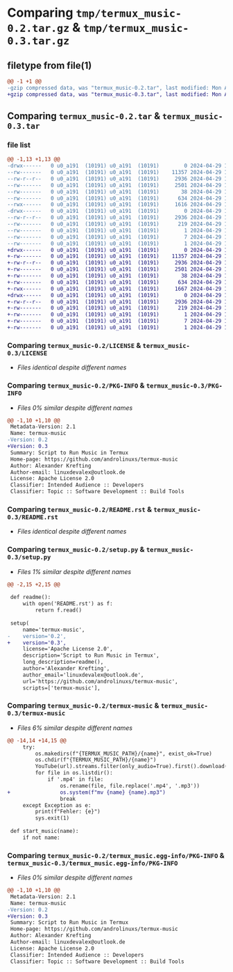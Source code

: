 # Comparing `tmp/termux_music-0.2.tar.gz` & `tmp/termux_music-0.3.tar.gz`

## filetype from file(1)

```diff
@@ -1 +1 @@
-gzip compressed data, was "termux_music-0.2.tar", last modified: Mon Apr 29 14:32:43 2024, max compression
+gzip compressed data, was "termux_music-0.3.tar", last modified: Mon Apr 29 14:36:58 2024, max compression
```

## Comparing `termux_music-0.2.tar` & `termux_music-0.3.tar`

### file list

```diff
@@ -1,13 +1,13 @@
-drwx------   0 u0_a191  (10191) u0_a191  (10191)        0 2024-04-29 14:32:42.994145 termux_music-0.2/
--rw-------   0 u0_a191  (10191) u0_a191  (10191)    11357 2024-04-29 14:13:34.000000 termux_music-0.2/LICENSE
--rw-r--r--   0 u0_a191  (10191) u0_a191  (10191)     2936 2024-04-29 14:32:42.990812 termux_music-0.2/PKG-INFO
--rw-------   0 u0_a191  (10191) u0_a191  (10191)     2501 2024-04-29 14:13:34.000000 termux_music-0.2/README.rst
--rw-------   0 u0_a191  (10191) u0_a191  (10191)       38 2024-04-29 14:32:42.994145 termux_music-0.2/setup.cfg
--rw-------   0 u0_a191  (10191) u0_a191  (10191)      634 2024-04-29 14:32:14.000000 termux_music-0.2/setup.py
--rwx------   0 u0_a191  (10191) u0_a191  (10191)     1616 2024-04-29 14:32:05.000000 termux_music-0.2/termux-music
-drwx------   0 u0_a191  (10191) u0_a191  (10191)        0 2024-04-29 14:32:42.990812 termux_music-0.2/termux_music.egg-info/
--rw-r--r--   0 u0_a191  (10191) u0_a191  (10191)     2936 2024-04-29 14:32:42.000000 termux_music-0.2/termux_music.egg-info/PKG-INFO
--rw-------   0 u0_a191  (10191) u0_a191  (10191)      219 2024-04-29 14:32:42.000000 termux_music-0.2/termux_music.egg-info/SOURCES.txt
--rw-------   0 u0_a191  (10191) u0_a191  (10191)        1 2024-04-29 14:32:42.000000 termux_music-0.2/termux_music.egg-info/dependency_links.txt
--rw-------   0 u0_a191  (10191) u0_a191  (10191)        7 2024-04-29 14:32:42.000000 termux_music-0.2/termux_music.egg-info/requires.txt
--rw-------   0 u0_a191  (10191) u0_a191  (10191)        1 2024-04-29 14:32:42.000000 termux_music-0.2/termux_music.egg-info/top_level.txt
+drwx------   0 u0_a191  (10191) u0_a191  (10191)        0 2024-04-29 14:36:58.208874 termux_music-0.3/
+-rw-------   0 u0_a191  (10191) u0_a191  (10191)    11357 2024-04-29 14:13:34.000000 termux_music-0.3/LICENSE
+-rw-r--r--   0 u0_a191  (10191) u0_a191  (10191)     2936 2024-04-29 14:36:58.205541 termux_music-0.3/PKG-INFO
+-rw-------   0 u0_a191  (10191) u0_a191  (10191)     2501 2024-04-29 14:13:34.000000 termux_music-0.3/README.rst
+-rw-------   0 u0_a191  (10191) u0_a191  (10191)       38 2024-04-29 14:36:58.208874 termux_music-0.3/setup.cfg
+-rw-------   0 u0_a191  (10191) u0_a191  (10191)      634 2024-04-29 14:36:22.000000 termux_music-0.3/setup.py
+-rwx------   0 u0_a191  (10191) u0_a191  (10191)     1667 2024-04-29 14:36:08.000000 termux_music-0.3/termux-music
+drwx------   0 u0_a191  (10191) u0_a191  (10191)        0 2024-04-29 14:36:58.202208 termux_music-0.3/termux_music.egg-info/
+-rw-r--r--   0 u0_a191  (10191) u0_a191  (10191)     2936 2024-04-29 14:36:58.000000 termux_music-0.3/termux_music.egg-info/PKG-INFO
+-rw-------   0 u0_a191  (10191) u0_a191  (10191)      219 2024-04-29 14:36:58.000000 termux_music-0.3/termux_music.egg-info/SOURCES.txt
+-rw-------   0 u0_a191  (10191) u0_a191  (10191)        1 2024-04-29 14:36:58.000000 termux_music-0.3/termux_music.egg-info/dependency_links.txt
+-rw-------   0 u0_a191  (10191) u0_a191  (10191)        7 2024-04-29 14:36:58.000000 termux_music-0.3/termux_music.egg-info/requires.txt
+-rw-------   0 u0_a191  (10191) u0_a191  (10191)        1 2024-04-29 14:36:58.000000 termux_music-0.3/termux_music.egg-info/top_level.txt
```

### Comparing `termux_music-0.2/LICENSE` & `termux_music-0.3/LICENSE`

 * *Files identical despite different names*

### Comparing `termux_music-0.2/PKG-INFO` & `termux_music-0.3/PKG-INFO`

 * *Files 0% similar despite different names*

```diff
@@ -1,10 +1,10 @@
 Metadata-Version: 2.1
 Name: termux-music
-Version: 0.2
+Version: 0.3
 Summary: Script to Run Music in Termux
 Home-page: https://github.com/androlinuxs/termux-music
 Author: Alexander Krefting
 Author-email: linuxdevalex@outlook.de
 License: Apache License 2.0
 Classifier: Intended Audience :: Developers
 Classifier: Topic :: Software Development :: Build Tools
```

### Comparing `termux_music-0.2/README.rst` & `termux_music-0.3/README.rst`

 * *Files identical despite different names*

### Comparing `termux_music-0.2/setup.py` & `termux_music-0.3/setup.py`

 * *Files 1% similar despite different names*

```diff
@@ -2,15 +2,15 @@
 
 def readme():
     with open('README.rst') as f:
         return f.read()
 
 setup(
     name='termux-music',
-    version='0.2',
+    version='0.3',
     license='Apache License 2.0',
     description='Script to Run Music in Termux',
     long_description=readme(),
     author='Alexander Krefting',
     author_email='linuxdevalex@outlook.de',
     url='https://github.com/androlinuxs/termux-music',
     scripts=['termux-music'],
```

### Comparing `termux_music-0.2/termux-music` & `termux_music-0.3/termux-music`

 * *Files 6% similar despite different names*

```diff
@@ -14,14 +14,15 @@
     try:
         os.makedirs(f"{TERMUX_MUSIC_PATH}/{name}", exist_ok=True)
         os.chdir(f"{TERMUX_MUSIC_PATH}/{name}")
         YouTube(url).streams.filter(only_audio=True).first().download(filename=name)
         for file in os.listdir():
             if '.mp4' in file:
                 os.rename(file, file.replace('.mp4', '.mp3'))
+                os.system(f"mv {name} {name}.mp3")
                 break
     except Exception as e:
         print(f"Fehler: {e}")
         sys.exit(1)
 
 def start_music(name):
     if not name:
```

### Comparing `termux_music-0.2/termux_music.egg-info/PKG-INFO` & `termux_music-0.3/termux_music.egg-info/PKG-INFO`

 * *Files 0% similar despite different names*

```diff
@@ -1,10 +1,10 @@
 Metadata-Version: 2.1
 Name: termux-music
-Version: 0.2
+Version: 0.3
 Summary: Script to Run Music in Termux
 Home-page: https://github.com/androlinuxs/termux-music
 Author: Alexander Krefting
 Author-email: linuxdevalex@outlook.de
 License: Apache License 2.0
 Classifier: Intended Audience :: Developers
 Classifier: Topic :: Software Development :: Build Tools
```

